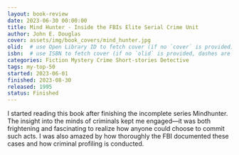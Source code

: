 ```yaml
---
layout: book-review
date: 2023-06-30 00:00:00
title: Mind Hunter - Inside the FBIs Elite Serial Crime Unit
author: John E. Douglas
cover: assets/img/book_covers/mind_hunter.jpg
olid:  # use Open Library ID to fetch cover (if no `cover` is provided)
isbn:  # use ISBN to fetch cover (if no `olid` is provided, dashes are optional)
categories: Fiction Mystery Crime Short-stories Detective
tags: my-top-50
started: 2023-06-01
finished: 2023-08-30
released: 1995
status: Finished
---
```

I started reading this book after finishing the incomplete series Mindhunter. The insight into the minds of criminals kept me engaged—it was both frightening and fascinating to realize how anyone could choose to commit such acts. I was also amazed by how thoroughly the FBI documented these cases and how criminal profiling is conducted.